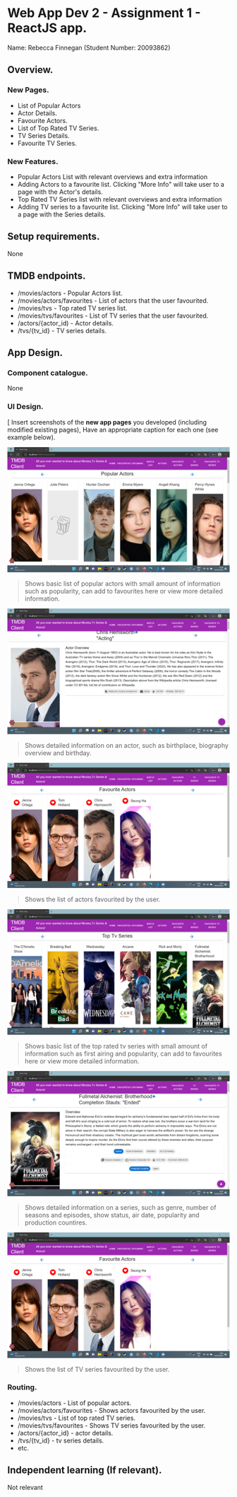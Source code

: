 # Web App Dev 2 - Assignment 1 - ReactJS app.

Name: Rebecca Finnegan (Student Number: 20093862)

## Overview.

### New Pages.

+ List of Popular Actors
+ Actor Details.
+ Favourite Actors.
+ List of Top Rated TV Series.
+ TV Series Details.
+ Favourite TV Series.

### New Features.

+ Popular Actors List with relevant overviews and extra information
+ Adding Actors to a favourite list. Clicking "More Info" will take user to a page with the Actor's details.
+ Top Rated TV Series list with relevant overviews and extra information
+ Adding TV series to a favourite list. Clicking "More Info" will take user to a page with the Series details.

## Setup requirements.

None

## TMDB endpoints.

+ /movies/actors - Popular Actors list.
+ /movies/actors/favourites - List of actors that the user favourited.
+ /movies/tvs - Top rated TV series list.
+ /movies/tvs/favourites - List of TV series that the user favourited.
+ /actors/{actor_id) - Actor details.
+ /tvs/{tv_id} - TV series details.

## App Design.

### Component catalogue.

None

### UI Design.

[ Insert screenshots of the __new app pages__ you developed (including modified existing pages), Have an appropriate caption for each one (see example below).

![ ](./images/actors.png)
>Shows basic list of popular actors with small amount of information such as popularity, can add to favourites here or view more detailed information.

![ ](./images/actordetail.png)
>Shows detailed information on an actor, such as birthplace, biography overview and birthday.

![ ](./images/favouriteactors.png)
>Shows the list of actors favourited by the user.

![ ](./images/tvseries.png)
>Shows basic list of the top rated tv series with small amount of information such as first airing and popularity, can add to favourites here or view more detailed information.

![ ](./images/tvdetail.png)
>Shows detailed information on a series, such as genre, number of seasons and episodes, show status, air date, popularity and production countires.

![ ](./images/favouriteactors.png)
>Shows the list of TV series favourited by the user.

### Routing.

+ /movies/actors - List of popular actors.
+ /movies/actors/favourites - Shows actors favourited by the user.
+ /movies/tvs - List of top rated TV series.
+ /movies/tvs/favourites - Shows TV series favourited by the user.
+ /actors/{actor_id} - actor details.
+ /tvs/{tv_id} - tv series details.
+ etc.

## Independent learning (If relevant).

Not relevant

